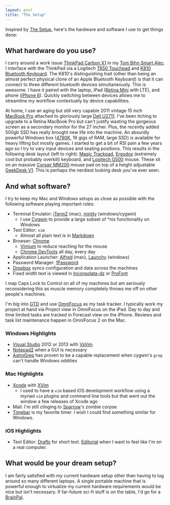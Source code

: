 ```yaml
---
layout: post
title: "The Setup"
---
```


Inspired by [The Setup](http://usesthis.com/), here's the hardware and software I use to get things done:

## What hardware do you use?

I carry around a work issue [ThinkPad Carbon X1](http://shop.lenovo.com/us/en/laptops/thinkpad/x-series/x1-carbon/) in my [Tom Bihn Smart Alec](http://www.tombihn.com/PROD/TB0103.html).  I interface with the ThinkPad via a Logitech [T650 Touchpad](http://www.logitech.com/en-us/product/touchpad-t650) and [K810 Bluetooth Keyboard](http://www.logitech.com/en-us/product/bluetooth-illuminated-keyboard-k810).  The K810's distinguishing trait (other than being an almost perfect physical clone of an Apple Bluetooth Keyboard) is that it can connect to three different bluetooth devices simultaneously.  This is awesome.  I have it paired with the laptop, iPad ([Retina Mini](https://www.apple.com/ipad-mini/) with LTE), and phone ([iPhone 6](http://www.apple.com/iphone-6/)).  Quickly switching between devices allows me to streamline my workflow contextually by device capabilities.

At home, I use an aging but still very capable 2011 vintage 15 inch [MacBook Pro](https://www.apple.com/macbook-pro/) attached to gloriously large [Dell U2711](http://www.dell.com/ae/business/p/dell-u2711/pd).  I've been itching to upgrade to a Retina MacBook Pro but can't justify wasting the gorgeous screen as a secondary monitor for the 27 incher.  Plus, the recently added 500gb SSD has really brought new life into the machine.  An absurdly powerful Windows box ([4790K](http://ark.intel.com/products/80807/Intel-Core-i7-4790K-Processor-8M-Cache-up-to-4_40-GHz), 16 gigs of RAM, large SSD) is available for heavy lifting but mostly games.  I started to get a bit of RSI pain a few years ago so I try to vary input devices and seating positions.  This results in the following desk layout (left to right): [Magic Trackpad](https://www.apple.com/magictrackpad/), [Ergodox](https://www.massdrop.com/ext/ergodox/assembly) (extremely cool but probably overkill) keyboard, and [Logitech G500](http://www.amazon.com/Logitech-G500-Programmable-Gaming-Mouse/dp/B002J9GDXI) mouse.  These sit on an massive [Corsair MM200](http://www.corsair.com/en-us/corsair-mm200-gaming-mouse-mat-extended-edition) mouse pad on top of a height adjustable [GeekDesk V1](http://www.geekdesk.com/).  This is perhaps the nerdiest looking desk you've ever seen.

## And what software?

I try to keep my Mac and Windows setups as close as possible with the following software playing important roles:

- Terminal Emulator: [iTerm2](http://iterm2.com/) (mac), [mintty](https://code.google.com/p/mintty/) (windows/cygwin)
    - I use [Cygwin](https://www.cygwin.com/) to provide a large subset of \*nix functionality on Windows
- Text Editor: `vim`
    - Almost all plain text is in [Markdown](http://daringfireball.net/projects/markdown/)
- Browser: [Chrome](https://www.google.com/chrome/browser/)
    - [Vimium](http://vimium.github.io/) to reduce reaching for the mouse
    - [Chrome DevTools](https://developer.chrome.com/devtools) all day, every day
- Application Launcher: [Alfred](http://www.alfredapp.com/) (mac), [Launchy](http://www.launchy.net/) (windows)
- Password Manager: [1Password](https://agilebits.com/onepassword)
- [Dropbox](https://www.dropbox.com/) syncs configuration and data across the machines
- Fixed width text is viewed in [Inconsolata-dz](http://nodnod.net/2009/feb/12/adding-straight-single-and-double-quotes-inconsola/) or [ProFont](http://www.tobias-jung.de/seekingprofont/seeking.html)

I map Caps Lock to Control on all of my machines but am seriously reconsidering this as muscle memory completely throws me off on other people's machines.

I'm big into [GTD](http://en.wikipedia.org/wiki/Getting_Things_Done) and use [OmniFocus](https://www.omnigroup.com/omnifocus) as my task tracker.  I typically work my project at hand via Project view in OmniFocus on the iPad.  Day to day and time limited tasks are tracked in Forecast view on the iPhone.  Reviews and task list maintenance happen in OmniFocus 2 on the Mac.

### Windows Highlights

- [Visual Studio](http://msdn.microsoft.com/en-us/vstudio/aa718325.aspx) 2012 or 2013 with [VsVim](https://github.com/jaredpar/VsVim)
- [Notepad2](http://www.flos-freeware.ch/notepad2.html) when a GUI is necessary
- [AstroGrep](http://astrogrep.sourceforge.net/) has proven to be a capable replacement when cygwin's `grep` can't handle Windows oddities

### Mac Highlights
- [Xcode](https://developer.apple.com/xcode/) with [XVim](https://github.com/JugglerShu/XVim)
    - I used to have a `vim` based iOS development workflow using a myriad `vim` plugins and command line tools but that went out the window a few releases of Xcode ago
- Mail: I'm still clinging to [Sparrow](http://sparrowmailapp.com/)'s zombie corpse
- [Timebar](http://whimsicalifornia.com/timebar/) is my favorite timer.  I wish I could find something similar for Windows.

### iOS Highlights
- Text Editor: [Drafts](http://agiletortoise.com/drafts/) for short text.  [Editorial](http://omz-software.com/editorial/) when I want to feel like I'm on a real computer.

## What would be your dream setup?

I am fairly satisfied with my current hardware setup other than having to lug around so many different laptops.  A single portable machine that is powerful enough to virtualize my current hardware requirements would be nice but isn't necessary.  If far-future sci-fi stuff is on the table, I'd go for a [BrainPal](http://en.wikipedia.org/wiki/Old_Man's_War#BrainPal).
